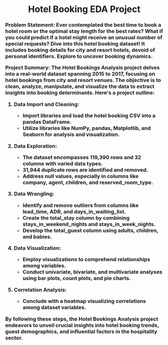 <h1 align="center">Hotel Booking EDA Project</h1>
<h3 align="Left">
   
Problem Statement:
Ever contemplated the best time to book a hotel room or the optimal stay length for the best rates? What if you could predict if a hotel might receive an unusual number of special requests? Dive into this hotel booking dataset! It includes booking details for city and resort hotels, devoid of personal identifiers. Explore to uncover booking dynamics.

Project Summary:
The Hotel Bookings Analysis project delves into a real-world dataset spanning 2015 to 2017, focusing on hotel bookings from city and resort venues. The objective is to clean, analyze, manipulate, and visualize the data to extract insights into booking determinants. Here's a project outline:

1. Data Import and Cleaning:
   - Import libraries and load the hotel booking CSV into a pandas DataFrame.
   - Utilize libraries like NumPy, pandas, Matplotlib, and Seaborn for analysis and visualization.

2. Data Exploration:
   - The dataset encompasses 119,390 rows and 32 columns with varied data types.
   - 31,944 duplicate rows are identified and removed.
   - Address null values, especially in columns like company, agent, children, and reserved_room_type.

3. Data Wrangling:
   - Identify and remove outliers from columns like lead_time, ADR, and days_in_waiting_list.
   - Create the total_stay column by combining stays_in_weekend_nights and stays_in_week_nights.
   - Develop the total_guest column using adults, children, and babies.

4. Data Visualization:
   - Employ visualizations to comprehend relationships among variables.
   - Conduct univariate, bivariate, and multivariate analyses using bar plots, count plots, and pie charts.

5. Correlation Analysis:
   - Conclude with a heatmap visualizing correlations among dataset variables.

By following these steps, the Hotel Bookings Analysis project endeavors to unveil crucial insights into hotel booking trends, guest demographics, and influential factors in the hospitality sector.</h3>
